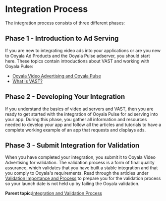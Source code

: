 # Integration Process

The integration process consists of three different phases:

## Phase 1 - Introduction to Ad Serving

If you are new to integrating video ads into your applications or are you new to Ooyala Ad Products and the Ooyala Pulse adserver, you should start here. These topics contain introductions about VAST and working with Ooyala Pulse:

-   [Ooyala Video Advertising and Ooyala Pulse](../../snippets/../ad_serving/dg/faq_ooyala_pulse.md)
-   [What is VAST?](../../snippets/../ad_serving/dg/faq_vast.md)

## Phase 2 - Developing Your Integration

If you understand the basics of video ad servers and VAST, then you are ready to get started with the integration of Ooyala Pulse for ad serving into your app. During this phase, you gather all information and resources needed to develop your app and follow all the articles and tutorials to have a complete working example of an app that requests and displays ads.

## Phase 3 - Submit Integration for Validation

When you have completed your integration, you submit it to Ooyala Video Advertising for validation. The validation process is a form of final quality assurance, which validates that you have built a stable integration and that you comply to Ooyala's requirements. Read through the articles under [Validation Importance and Process](../../snippets/../ad_serving/dg/validation_importance_process.md) to prepare you for the validation process so your launch date is not held up by failing the Ooyala validation.

**Parent topic:**[Integration and Validation Process](../../../oadtech/ad_serving/dg/integration_validation_process.md)

